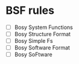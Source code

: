 # BSF rules

- [ ] Bosy System Functions
- [ ] Bosy Structure Format
- [ ] Bosy Simple Fs
- [ ] Bosy Software Format
- [ ] Bosy SoFtware